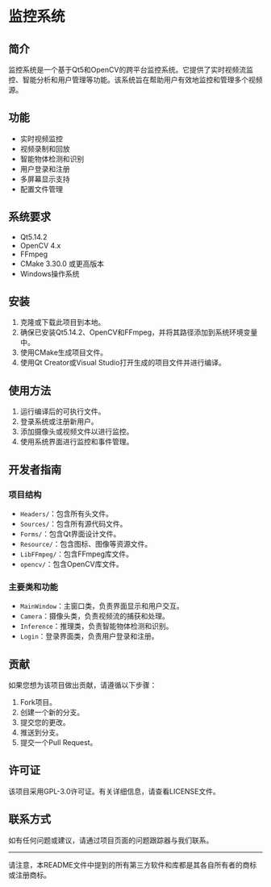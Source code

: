# 监控系统

## 简介

监控系统是一个基于Qt5和OpenCV的跨平台监控系统。它提供了实时视频流监控、智能分析和用户管理等功能。该系统旨在帮助用户有效地监控和管理多个视频源。

## 功能

- 实时视频监控
- 视频录制和回放
- 智能物体检测和识别
- 用户登录和注册
- 多屏幕显示支持
- 配置文件管理

## 系统要求

- Qt5.14.2
- OpenCV 4.x
- FFmpeg
- CMake 3.30.0 或更高版本
- Windows操作系统

## 安装

1. 克隆或下载此项目到本地。
2. 确保已安装Qt5.14.2、OpenCV和FFmpeg，并将其路径添加到系统环境变量中。
3. 使用CMake生成项目文件。
4. 使用Qt Creator或Visual Studio打开生成的项目文件并进行编译。

## 使用方法

1. 运行编译后的可执行文件。
2. 登录系统或注册新用户。
3. 添加摄像头或视频文件以进行监控。
4. 使用系统界面进行监控和事件管理。

## 开发者指南

### 项目结构

- `Headers/`：包含所有头文件。
- `Sources/`：包含所有源代码文件。
- `Forms/`：包含Qt界面设计文件。
- `Resource/`：包含图标、图像等资源文件。
- `LibFFmpeg/`：包含FFmpeg库文件。
- `opencv/`：包含OpenCV库文件。

### 主要类和功能

- `MainWindow`：主窗口类，负责界面显示和用户交互。
- `Camera`：摄像头类，负责视频流的捕获和处理。
- `Inference`：推理类，负责智能物体检测和识别。
- `Login`：登录界面类，负责用户登录和注册。

## 贡献

如果您想为该项目做出贡献，请遵循以下步骤：

1. Fork项目。
2. 创建一个新的分支。
3. 提交您的更改。
4. 推送到分支。
5. 提交一个Pull Request。

## 许可证

该项目采用GPL-3.0许可证。有关详细信息，请查看LICENSE文件。

## 联系方式

如有任何问题或建议，请通过项目页面的问题跟踪器与我们联系。

---

请注意，本README文件中提到的所有第三方软件和库都是其各自所有者的商标或注册商标。